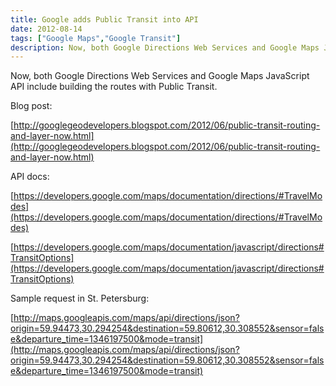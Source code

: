 ```yaml
---
title: Google adds Public Transit into API
date: 2012-08-14
tags: ["Google Maps","Google Transit"]
description: Now, both Google Directions Web Services and Google Maps JavaScript API include building the routes with Public Transit.
---
```


Now, both Google Directions Web Services and Google Maps JavaScript API include building the routes with Public Transit.

Blog post:

[http://googlegeodevelopers.blogspot.com/2012/06/public-transit-routing-and-layer-now.html](http://googlegeodevelopers.blogspot.com/2012/06/public-transit-routing-and-layer-now.html)

API docs:

[https://developers.google.com/maps/documentation/directions/#TravelModes](https://developers.google.com/maps/documentation/directions/#TravelModes)

[https://developers.google.com/maps/documentation/javascript/directions#TransitOptions](https://developers.google.com/maps/documentation/javascript/directions#TransitOptions)

Sample request in St. Petersburg:

[http://maps.googleapis.com/maps/api/directions/json?origin=59.94473,30.294254&destination=59.80612,30.308552&sensor=false&departure_time=1346197500&mode=transit](http://maps.googleapis.com/maps/api/directions/json?origin=59.94473,30.294254&destination=59.80612,30.308552&sensor=false&departure_time=1346197500&mode=transit)